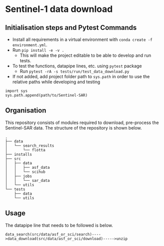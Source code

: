 # Sentinel-1 data download

## Initialisation steps and Pytest Commands
* Install all requirements in a virtual environment with `conda create -f environment.yml`.
* Run `pip install -e -v .`
    * This will make the project editable to be able to develop and run tests.
* To test the functions, datapipe lines, etc. using `pytest` package
    * Run `pytest -rA -s tests/run/test_data_download.py`
* If not added, add project folder path to `sys.path` in order to use the relative paths while developing and testing
```
import sys
sys.path.append(path/to/Sentinel-SAR)
```
## Organisation
This repository consists of modules required to download, pre-process the Sentinel-SAR data. The structure of the repository is shown below.
```
.
├── data
│   └── search_results
│       └── flotta
├── installs
├── src
│   ├── data
│   │   ├── asf_data
│   │   └── scihub
│   ├── jobs
│   │   └── sar_data
│   └── utils
└── tests
    ├── data
    └── utils
```
## Usage
The datapipe line that needs to be followed is below.
```
data_search(src/data/asf_or_sci/search)---->data_download(src/data/asf_or_sci/download)----->unzip
```

